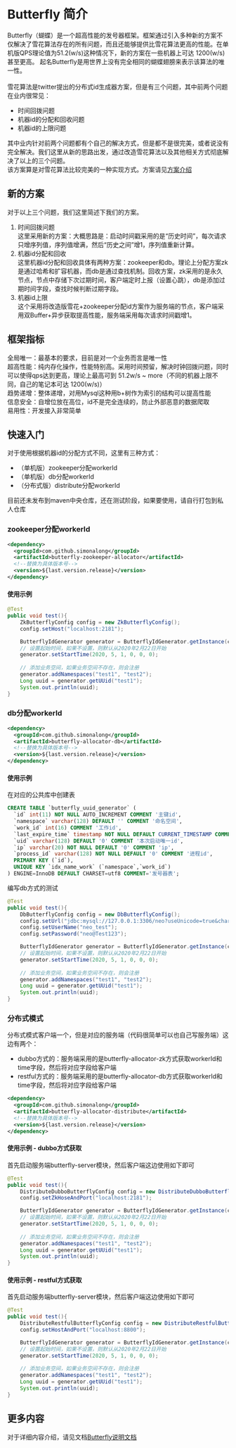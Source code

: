 # Butterfly 简介

Butterfly（蝴蝶）是一个超高性能的发号器框架。框架通过引入多种新的方案不仅解决了雪花算法存在的所有问题，而且还能够提供比雪花算法更高的性能。在单机版QPS理论值为51.2(w/s)这种情况下，新的方案在一些机器上可达 1200(w/s) 甚至更高。
起名Butterfly是用世界上没有完全相同的蝴蝶翅膀来表示该算法的唯一性。
<br /><br />
雪花算法是twitter提出的分布式id生成器方案，但是有三个问题，其中前两个问题在业内很常见：

- 时间回拨问题
- 机器id的分配和回收问题
- 机器id的上限问题

其中业内针对前两个问题都有个自己的解决方式，但是都不是很完美，或者说没有完全解决。我们这里从新的思路出发，通过改造雪花算法以及其他相关方式彻底解决了以上的三个问题。<br />该方案算是对雪花算法比较完美的一种实现方式。方案请见[方案介绍](https://www.yuque.com/simonalong/butterfly)

## 新的方案
对于以上三个问题，我们这里简述下我们的方案。
1. 时间回拨问题<br/>
这里采用新的方案：大概思路是：启动时间戳采用的是“历史时间”，每次请求只增序列值，序列值增满，然后“历史之间”增1，序列值重新计算。
2. 机器id分配和回收<br/>
这里机器id分配和回收具体有两种方案：zookeeper和db。理论上分配方案zk是通过哈希和扩容机器，而db是通过查找机制。回收方案，zk采用的是永久节点，节点中存储下次过期时间，客户端定时上报（设置心跳），db是添加过期时间字段，查找时候判断过期字段。
3. 机器id上限<br/>
这个采用将改造版雪花+zookeeper分配id方案作为服务端的节点，客户端采用双Buffer+异步获取提高性能，服务端采用每次请求时间戳增1。

## 框架指标
全局唯一：最基本的要求，目前是对一个业务而言是唯一性<br/>
超高性能：纯内存化操作，性能特别高。采用时间预留，解决时钟回拨问题，同时可以使得qps达到更高，理论上最高可到 51.2w/s ~ more（不同的机器上限不同，自己的笔记本可达 1200(w/s)）<br/>
趋势递增：整体递增，对用Mysql这种用b+树作为索引的结构可以提高性能<br/>
信息安全：自增位放在高位，id不是完全连续的，防止外部恶意的数据爬取<br/>
易用性：开发接入非常简单<br/>

## 快速入门
对于使用根据机器id的分配方式不同，这里有三种方式：
- （单机版）zookeeper分配workerId
- （单机版）db分配workerId
- （分布式版）distribute分配workerId

目前还未发布到maven中央仓库，还在测试阶段，如果要使用，请自行打包到私人仓库
### zookeeper分配workerId
```xml
<dependency>
  <groupId>com.github.simonalong</groupId>
  <artifactId>butterfly-zookeeper-allocator</artifactId>
  <!--替换为具体版本号-->
  <version>${last.version.release}</version>
</dependency>
```
#### 使用示例
```java
@Test
public void test(){
    ZkButterflyConfig config = new ZkButterflyConfig();
    config.setHost("localhost:2181");

    ButterflyIdGenerator generator = ButterflyIdGenerator.getInstance(config);
    // 设置起始时间，如果不设置，则默认从2020年2月22日开始
    generator.setStartTime(2020, 5, 1, 0, 0, 0);
            
    // 添加业务空间，如果业务空间不存在，则会注册
    generator.addNamespaces("test1", "test2");
    Long uuid = generator.getUUid("test1");
    System.out.println(uuid);
}
```
### db分配workerId
```xml
<dependency>
  <groupId>com.github.simonalong</groupId>
  <artifactId>butterfly-allocator-db</artifactId>
  <!--替换为具体版本号-->
  <version>${last.version.release}</version>
</dependency>
```
#### 使用示例
在对应的公共库中创建表
```sql
CREATE TABLE `butterfly_uuid_generator` (
  `id` int(11) NOT NULL AUTO_INCREMENT COMMENT '主键id',
  `namespace` varchar(128) DEFAULT '' COMMENT '命名空间',
  `work_id` int(16) COMMENT '工作id',
  `last_expire_time` timestamp NOT NULL DEFAULT CURRENT_TIMESTAMP COMMENT '下次失效时间',
  `uid` varchar(128) DEFAULT '0' COMMENT '本次启动唯一id',
  `ip` varchar(20) NOT NULL DEFAULT '0' COMMENT 'ip',
  `process_id` varchar(128) NOT NULL DEFAULT '0' COMMENT '进程id',
  PRIMARY KEY (`id`),
  UNIQUE KEY `idx_name_work` (`namespace`,`work_id`)
) ENGINE=InnoDB DEFAULT CHARSET=utf8 COMMENT='发号器表';
```
编写db方式的测试
```java
@Test
public void test(){
    DbButterflyConfig config = new DbButterflyConfig();
    config.setUrl("jdbc:mysql://127.0.0.1:3306/neo?useUnicode=true&characterEncoding=UTF-8&useSSL=false&&allowPublicKeyRetrieval=true");
    config.setUserName("neo_test");
    config.setPassword("neo@Test123");

    ButterflyIdGenerator generator = ButterflyIdGenerator.getInstance(config);
    // 设置起始时间，如果不设置，则默认从2020年2月22日开始
    generator.setStartTime(2020, 5, 1, 0, 0, 0);
            
    // 添加业务空间，如果业务空间不存在，则会注册
    generator.addNamespaces("test1", "test2");
    Long uuid = generator.getUUid("test1");
    System.out.println(uuid);
}
```

### 分布式模式
分布式模式客户端一个，但是对应的服务端（代码很简单可以也自己写服务端）这边有两个：
- dubbo方式的：服务端采用的是butterfly-allocator-zk方式获取workerId和time字段，然后将对应字段给客户端
- restful方式的：服务端采用的是butterfly-allocator-db方式获取workerId和time字段，然后将对应字段给客户端
```xml
<dependency>
  <groupId>com.github.simonalong</groupId>
  <artifactId>butterfly-allocator-distribute</artifactId>
  <!--替换为具体版本号-->
  <version>${last.version.release}</version>
</dependency>
```
#### 使用示例 - dubbo方式获取
首先启动服务端butterfly-server模块，然后客户端这边使用如下即可
```java
@Test
public void test(){
    DistributeDubboButterflyConfig config = new DistributeDubboButterflyConfig();
    config.setZkHoseAndPort("localhost:2181");

    ButterflyIdGenerator generator = ButterflyIdGenerator.getInstance(config);
    // 设置起始时间，如果不设置，则默认从2020年2月22日开始
    generator.setStartTime(2020, 5, 1, 0, 0, 0);
            
    // 添加业务空间，如果业务空间不存在，则会注册
    generator.addNamespaces("test1", "test2");
    Long uuid = generator.getUUid("test1");
    System.out.println(uuid);
}
```

#### 使用示例 - restful方式获取
首先启动服务端butterfly-server模块，然后客户端这边使用如下即可
```java
@Test
public void test(){
    DistributeRestfulButterflyConfig config = new DistributeRestfulButterflyConfig();
    config.setHostAndPort("localhost:8800");

    ButterflyIdGenerator generator = ButterflyIdGenerator.getInstance(config);
    // 设置起始时间，如果不设置，则默认从2020年2月22日开始
    generator.setStartTime(2020, 5, 1, 0, 0, 0);
            
    // 添加业务空间，如果业务空间不存在，则会注册
    generator.addNamespaces("test1", "test2");
    Long uuid = generator.getUUid("test1");
    System.out.println(uuid);
}
```

## 更多内容
对于详细内容介绍，请见文档[Butterfly说明文档](https://www.yuque.com/simonalong/butterfly)
